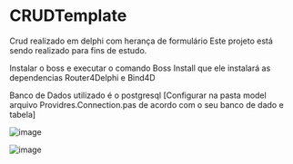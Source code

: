# CRUDTemplate
Crud realizado em delphi com herança de formulário
Este projeto está sendo realizado para fins de estudo.

Instalar o boss e executar o comando Boss Install que 
ele instalará as dependencias Router4Delphi e Bind4D

Banco de Dados utilizado é o postgresql [Configurar na pasta model arquivo Providres.Connection.pas de acordo com o seu banco de dado e tabela]

![image](https://user-images.githubusercontent.com/82242940/164948001-02fde8cf-328a-4c16-9f8f-9bc1739cdcde.png)

![image](https://user-images.githubusercontent.com/82242940/164948031-417de0fc-1c9f-4dbc-9478-cc9273405e70.png)


